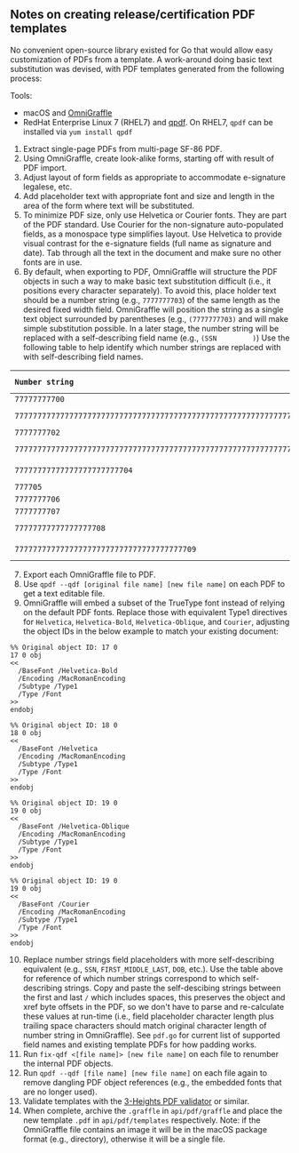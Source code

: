 ## Notes on creating release/certification PDF templates

No convenient open-source library existed for Go that would allow easy customization of PDFs from a template. A work-around doing basic text substitution was devised, with PDF templates generated from the following process:

Tools:
* macOS and [OmniGraffle](https://itunes.apple.com/us/app/omnigraffle-7/id1142578753?mt=12)
* RedHat Enterprise Linux 7 (RHEL7) and [qpdf](https://github.com/qpdf/qpdf). On RHEL7, `qpdf` can be installed via `yum install qpdf`

1. Extract single-page PDFs from multi-page SF-86 PDF.
2. Using OmniGraffle, create look-alike forms, starting off with result of PDF import.
3. Adjust layout of form fields as appropriate to accommodate e-signature legalese, etc.
4. Add placeholder text with appropriate font and size and length in the area of the form where text will be substituted.
5. To minimize PDF size, only use Helvetica or Courier fonts. They are part of the PDF standard. Use Courier for the non-signature auto-populated fields, as a monospace type simplifies layout. Use Helvetica to provide visual contrast for the e-signature fields (full name as signature and date). Tab through all the text in the document and make sure no other fonts are in use.
6. By default, when exporting to PDF, OmniGraffle will structure the PDF objects in such a way to make basic text substitution difficult (i.e., it positions every character separately). To avoid this, place holder text should be a number string (e.g., `7777777703`) of the same length as the desired fixed width field. OmniGraffle will position the string as a single text object surrounded by parentheses (e.g., `(7777777703)` and will make simple substitution possible. In a later stage, the number string will be replaced with a self-describing field name (e.g., `(SSN         )`) Use the following table to help identify which number strings are replaced with with self-describing field names.

|  `Number string` | `Self-describing field name` |
| :--- | --- |
|  `77777777700` | `/SSN        /` |
|  `7777777777777777777777777777777777777777777777777777777777777701` | `/FIRST_MIDDLE_LAST                                               /` |
|  `7777777702` | `/SIGNED_ON /` |
|  `77777777777777777777777777777777777777777777777777777777777777777777777777703` | `/OTHER_NAMES                                                                  /` |
|  `77777777777777777777777704` | `/CITY_COUNTRY              /` |
|  `777705` | `/STATE /` |
|  `7777777706` | `/ZIP_CODE  /` |
|  `7777777707` | `/DOB       /` |
|  `77777777777777777708` | `/TELEPHONE           /` |
|  `7777777777777777777777777777777777777709` | `/STREET_ADDRESS                          /` |

7. Export each OmniGraffle file to PDF.
8. Use `qpdf --qdf [original file name] [new file name]` on each PDF to get a text editable file.
9. OmniGraffle will embed a subset of the TrueType font instead of relying on the default PDF fonts. Replace those with equivalent Type1 directives for `Helvetica`, `Helvetica-Bold`, `Helvetica-Oblique`, and `Courier`, adjusting the object IDs in the below example to match your existing document:
```
%% Original object ID: 17 0
17 0 obj
<<
  /BaseFont /Helvetica-Bold
  /Encoding /MacRomanEncoding
  /Subtype /Type1
  /Type /Font
>>
endobj

%% Original object ID: 18 0
18 0 obj
<<
  /BaseFont /Helvetica
  /Encoding /MacRomanEncoding
  /Subtype /Type1
  /Type /Font
>>
endobj

%% Original object ID: 19 0
19 0 obj
<<
  /BaseFont /Helvetica-Oblique
  /Encoding /MacRomanEncoding
  /Subtype /Type1
  /Type /Font
>>
endobj

%% Original object ID: 19 0
19 0 obj
<<
  /BaseFont /Courier
  /Encoding /MacRomanEncoding
  /Subtype /Type1
  /Type /Font
>>
endobj
```
10. Replace number strings field placeholders with more self-describing equivalent (e.g., `SSN`, `FIRST_MIDDLE_LAST`, `DOB`, etc.). Use the table above for reference of which number strings correspond to which self-describing strings. Copy and paste the self-descibing strings between the first and last `/` which includes spaces, this preserves the object and xref byte offsets in the PDF, so we don't have to parse and re-calculate these values at run-time (i.e., field placeholder character length plus trailing space characters should match original character length of number string in OmniGraffle). See `pdf.go` for current list of supported field names and existing template PDFs for how padding works.
11. Run `fix-qdf <[file name]> [new file name]` on each file to renumber the internal PDF objects.
12. Run `qpdf --qdf [file name] [new file name]` on each file again to remove dangling PDF object references (e.g., the embedded fonts that are no longer used).
13. Validate templates with the [3-Heights PDF validator](https://www.pdf-online.com/osa/validate.aspx) or similar.
14. When complete, archive the `.graffle` in `api/pdf/graffle` and place the new template `.pdf` in `api/pdf/templates` respectively. Note: if the OmniGraffle file contains an image it will be in the macOS package format (e.g., directory), otherwise it will be a single file.
